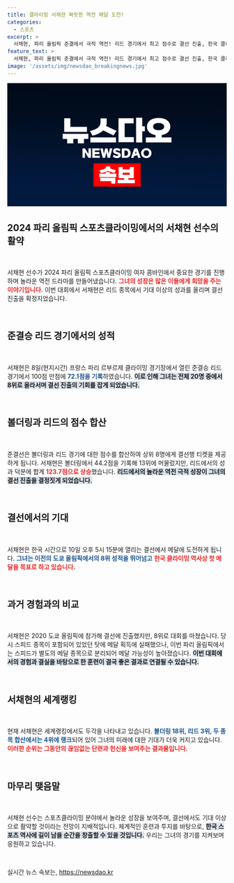 ```yaml
---
title: 클라이밍 서채현 짜릿한 역전 메달 도전!
categories:
  - 스포츠
excerpt: >
  서채현, 파리 올림픽 준결에서 극적 역전! 리드 경기에서 최고 점수로 결선 진출, 한국 클라이밍 첫 메달 도전. 과거의 아쉬움을 딛고 새로운 역사를 쓸 준비가 완료됐다!
feature_text: >
  서채현, 파리 올림픽 준결에서 극적 역전! 리드 경기에서 최고 점수로 결선 진출, 한국 클라이밍 첫 메달 도전. 과거의 아쉬움을 딛고 새로운 역사를 쓸 준비가 완료됐다!
image: '/assets/img/newsdao_breakingnews.jpg'
---
```


<p><img src="/assets/img/newsdao_breakingnews.jpg" alt="cryptoinkorea 속보" /></p>

<h2 data-ke-size="size26">2024 파리 올림픽 스포츠클라이밍에서의 서채현 선수의 활약</h2>

<p data-ke-size="size16">&nbsp;</p>

<p>서채현 선수가 2024 파리 올림픽 스포츠클라이밍 여자 콤바인에서 중요한 경기를 진행하며 놀라운 역전 드라마를 만들어냈습니다. <b><span style="color: #ee2323;">그녀의 성장은 많은 이들에게 희망을 주는 이야기입니다.</span></b> 이번 대회에서 서채현은 리드 종목에서 기대 이상의 성과를 올리며 결선 진출을 확정지었습니다. </p>

<p data-ke-size="size16">&nbsp;</p>

<h2 data-ke-size="size26">준결승 리드 경기에서의 성적</h2>

<p data-ke-size="size16">&nbsp;</p>

<p>서채현은 8일(현지시간) 프랑스 파리 르부르제 클라이밍 경기장에서 열린 준결승 리드 경기에서 100점 만점에 <b><span style="color: #1a5490;">72.1점을 기록</span></b>하였습니다. <b><span style="background-color: #21538527;">이로 인해 그녀는 전체 20명 중에서 8위로 올라서며 결선 진출의 기회를 잡게 되었습니다.</span></b> </p>

<p data-ke-size="size16">&nbsp;</p>

<h2 data-ke-size="size26">볼더링과 리드의 점수 합산</h2>

<p data-ke-size="size16">&nbsp;</p>

<p>준결선은 볼더링과 리드 경기에 대한 점수를 합산하여 상위 8명에게 결선행 티켓을 제공하게 됩니다. 서채현은 볼더링에서 44.2점을 기록해 13위에 머물렀지만, 리드에서의 성과 덕분에 합계 <b><span style="color: #ee2323;">123.7점으로 상승</span></b>했습니다. <b><span style="background-color: #21538527;">리드에서의 놀라운 역전 극적 성장이 그녀의 결선 진출을 결정짓게 되었습니다.</span></b> </p>

<p data-ke-size="size16">&nbsp;</p>

<h2 data-ke-size="size26">결선에서의 기대</h2>

<p data-ke-size="size16">&nbsp;</p>

<p>서채현은 한국 시간으로 10일 오후 5시 15분에 열리는 결선에서 메달에 도전하게 됩니다. <b><span style="color: #1a5490;">그녀는 이전의 도쿄 올림픽에서의 8위 성적을 뛰어넘고</span></b> <b><span style="color: #ee2323;">한국 클라이밍 역사상 첫 메달을 목표로 하고 있습니다.</span></b> </p>

<p data-ke-size="size16">&nbsp;</p>

<h2 data-ke-size="size26">과거 경험과의 비교</h2>

<p data-ke-size="size16">&nbsp;</p>

<p>서채현은 2020 도쿄 올림픽에 참가해 결선에 진출했지만, 8위로 대회를 마쳤습니다. 당시 스피드 종목이 포함되어 있었던 탓에 메달 획득에 실패했으나, 이번 파리 올림픽에서는 스피드가 별도의 메달 종목으로 분리되어 메달 가능성이 높아졌습니다. <b><span style="background-color: #21538527;">이번 대회에서의 경험과 결실을 바탕으로 한 훈련이 결국 좋은 결과로 연결될 수 있습니다.</span></b> </p>

<p data-ke-size="size16">&nbsp;</p>

<h2 data-ke-size="size26">서채현의 세계랭킹</h2>

<p data-ke-size="size16">&nbsp;</p>

<p>현재 서채현은 세계랭킹에서도 두각을 나타내고 있습니다. <b><span style="color: #1a5490;">볼더링 18위, 리드 3위, 두 종목 합산에서는 4위에 랭크</span></b>되어 있어 그녀의 미래에 대한 기대가 더욱 커지고 있습니다. <b><span style="color: #ee2323;">이러한 순위는 그동안의 끊임없는 단련과 헌신을 보여주는 결과물입니다.</span></b></p>

<p data-ke-size="size16">&nbsp;</p>

<h2 data-ke-size="size26">마무리 맺음말</h2>

<p data-ke-size="size16">&nbsp;</p>

<p>서채현 선수는 스포츠클라이밍 분야에서 놀라운 성장을 보여주며, 결선에서도 기대 이상으로 활약할 것이라는 전망이 지배적입니다. 체계적인 훈련과 투지를 바탕으로, <b><span style="background-color: #21538527;">한국 스포츠 역사에 길이 남을 순간을 창출할 수 있을 것입니다.</span></b> 우리는 그녀의 경기를 지켜보며 응원하고 있습니다.</p>

<p data-ke-size="size16">&nbsp;</p>
실시간 뉴스 속보는, <a href="https://newsdao.kr" rel="dofollow">https://newsdao.kr</a>


